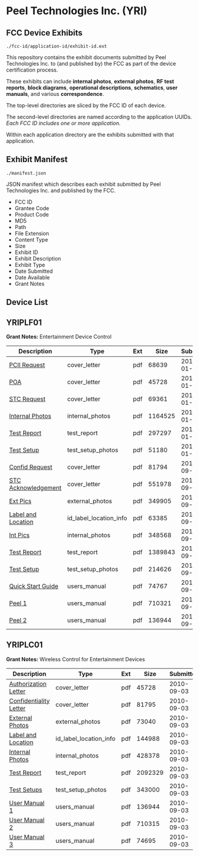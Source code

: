 # Peel Technologies Inc. (YRI)
## FCC Device Exhibits

```
./fcc-id/application-id/exhibit-id.ext
```

This repository contains the exhibit documents submitted by Peel Technologies Inc. to (and published by) the FCC as part of the device certification process.

These exhibits can include **internal photos**, **external photos**, **RF test reports**, **block diagrams**, **operational descriptions**, **schematics**, **user manuals**, and various **correspondence**.

The top-level directories are sliced by the FCC ID of each device.

The second-level directories are named according to the application UUIDs. *Each FCC ID includes one or more application.*

Within each application directory are the exhibits submitted with that application. 

## Exhibit Manifest

```
./manifest.json
```

JSON manifest which describes each exhibit submitted by Peel Technologies Inc. and published by the FCC.

- FCC ID
- Grantee Code
- Product Code
- MD5
- Path
- File Extension
- Content Type
- Size
- Exhibit ID
- Exhibit Description
- Exhibit Type
- Date Submitted
- Date Available
- Grant Notes

## Device List
## YRIPLF01
**Grant Notes:** Entertainment Device Control

| Description | Type | Ext | Size | Submitted | Available |
| ----------- | ---- | --- | ---- | --------- | --------- |
| [PCII Request](YRIPLF01/7bc9d7e541290f512a8560769c269902/1404696.pdf) | cover_letter | pdf | 68639 | 2011-01-14 | 2011-01-14 |
| [POA](YRIPLF01/7bc9d7e541290f512a8560769c269902/1337304.pdf) | cover_letter | pdf | 45728 | 2011-01-14 | 2011-01-14 |
| [STC Request](YRIPLF01/7bc9d7e541290f512a8560769c269902/1404699.pdf) | cover_letter | pdf | 69361 | 2011-01-14 | 2011-01-14 |
| [Internal Photos](YRIPLF01/7bc9d7e541290f512a8560769c269902/1404694.pdf) | internal_photos | pdf | 1164525 | 2011-01-14 | 2011-06-01 |
| [Test Report](YRIPLF01/7bc9d7e541290f512a8560769c269902/1404698.pdf) | test_report | pdf | 297297 | 2011-01-14 | 2011-01-14 |
| [Test Setup](YRIPLF01/7bc9d7e541290f512a8560769c269902/1404695.pdf) | test_setup_photos | pdf | 51180 | 2011-01-14 | 2011-06-01 |
| [Confid Request](YRIPLF01/1747cf61a84a6c1dcc578d0440ba1988/1338662.pdf) | cover_letter | pdf | 81794 | 2010-09-07 | 2010-09-07 |
| [STC Acknowledgement](YRIPLF01/1747cf61a84a6c1dcc578d0440ba1988/1341899.pdf) | cover_letter | pdf | 551978 | 2010-09-13 | 2010-09-07 |
| [Ext Pics](YRIPLF01/1747cf61a84a6c1dcc578d0440ba1988/1338660.pdf) | external_photos | pdf | 349905 | 2010-09-07 | 2011-03-06 |
| [Label and Location](YRIPLF01/1747cf61a84a6c1dcc578d0440ba1988/1338659.pdf) | id_label_location_info | pdf | 63385 | 2010-09-07 | 2010-09-07 |
| [Int Pics](YRIPLF01/1747cf61a84a6c1dcc578d0440ba1988/1338661.pdf) | internal_photos | pdf | 348568 | 2010-09-07 | 2011-03-06 |
| [Test Report](YRIPLF01/1747cf61a84a6c1dcc578d0440ba1988/1341898.pdf) | test_report | pdf | 1389843 | 2010-09-13 | 2010-09-07 |
| [Test Setup](YRIPLF01/1747cf61a84a6c1dcc578d0440ba1988/1338663.pdf) | test_setup_photos | pdf | 214626 | 2010-09-07 | 2011-03-06 |
| [Quick Start Guide](YRIPLF01/1747cf61a84a6c1dcc578d0440ba1988/1338668.pdf) | users_manual | pdf | 74767 | 2010-09-07 | 2011-03-06 |
| [Peel 1](YRIPLF01/1747cf61a84a6c1dcc578d0440ba1988/1338669.pdf) | users_manual | pdf | 710321 | 2010-09-07 | 2011-03-06 |
| [Peel 2](YRIPLF01/1747cf61a84a6c1dcc578d0440ba1988/1338670.pdf) | users_manual | pdf | 136944 | 2010-09-07 | 2011-03-06 |
## YRIPLC01
**Grant Notes:** Wireless Control for Entertainment Devices

| Description | Type | Ext | Size | Submitted | Available |
| ----------- | ---- | --- | ---- | --------- | --------- |
| [Authorization Letter](YRIPLC01/ea88329270513535255c448a3ceb2141/1337304.pdf) | cover_letter | pdf | 45728 | 2010-09-03 | 2010-09-03 |
| [Confidentiality Letter](YRIPLC01/ea88329270513535255c448a3ceb2141/1337305.pdf) | cover_letter | pdf | 81795 | 2010-09-03 | 2010-09-03 |
| [External Photos](YRIPLC01/ea88329270513535255c448a3ceb2141/1337306.pdf) | external_photos | pdf | 73040 | 2010-09-03 | 2011-03-02 |
| [Label and Location](YRIPLC01/ea88329270513535255c448a3ceb2141/1337308.pdf) | id_label_location_info | pdf | 144988 | 2010-09-03 | 2010-09-03 |
| [Internal Photos](YRIPLC01/ea88329270513535255c448a3ceb2141/1337307.pdf) | internal_photos | pdf | 428378 | 2010-09-03 | 2011-03-02 |
| [Test Report](YRIPLC01/ea88329270513535255c448a3ceb2141/1337312.pdf) | test_report | pdf | 2092329 | 2010-09-03 | 2010-09-03 |
| [Test Setups](YRIPLC01/ea88329270513535255c448a3ceb2141/1337313.pdf) | test_setup_photos | pdf | 343000 | 2010-09-03 | 2011-03-02 |
| [User Manual 1](YRIPLC01/ea88329270513535255c448a3ceb2141/1337309.pdf) | users_manual | pdf | 136944 | 2010-09-03 | 2011-03-02 |
| [User Manual 2](YRIPLC01/ea88329270513535255c448a3ceb2141/1337310.pdf) | users_manual | pdf | 710315 | 2010-09-03 | 2011-03-02 |
| [User Manual 3](YRIPLC01/ea88329270513535255c448a3ceb2141/1337311.pdf) | users_manual | pdf | 74695 | 2010-09-03 | 2011-03-02 |
